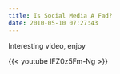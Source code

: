 ```yaml
---
title: Is Social Media A Fad?
date: 2010-05-10 07:27:43
---
```


Interesting video, enjoy<!--more-->

{{< youtube lFZ0z5Fm-Ng >}}